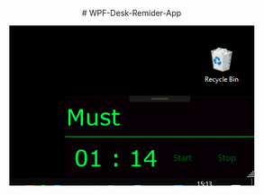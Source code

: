 <p align="center"># WPF-Desk-Remider-App</p>


<p align="center">
  <img src="https://raw.githubusercontent.com/wisespira/WPF-Desk-Remider-App/master/giiff.gif">
</p>

